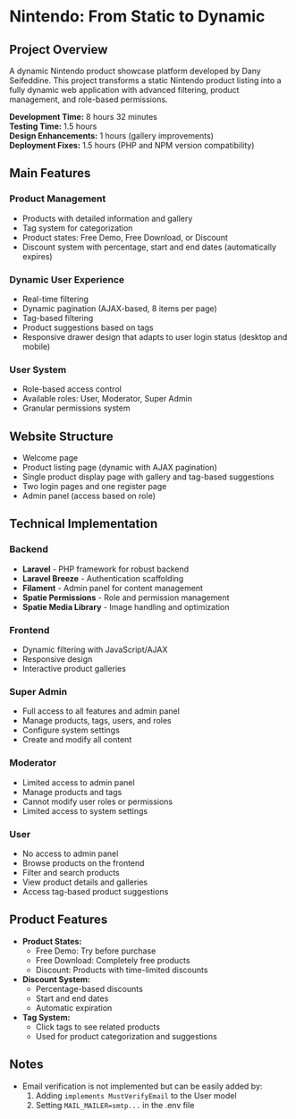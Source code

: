 # Nintendo: From Static to Dynamic

## Project Overview

A dynamic Nintendo product showcase platform developed by Dany Seifeddine. This project transforms a static Nintendo product listing into a fully dynamic web application with advanced filtering, product management, and role-based permissions.

**Development Time:** 8 hours 32 minutes  
**Testing Time:** 1.5 hours  
**Design Enhancements:** 1 hours (gallery improvements)  
**Deployment Fixes:** 1.5 hours (PHP and NPM version compatibility)

## Main Features

### Product Management

-   Products with detailed information and gallery
-   Tag system for categorization
-   Product states: Free Demo, Free Download, or Discount
-   Discount system with percentage, start and end dates (automatically expires)

### Dynamic User Experience

-   Real-time filtering
-   Dynamic pagination (AJAX-based, 8 items per page)
-   Tag-based filtering
-   Product suggestions based on tags
-   Responsive drawer design that adapts to user login status (desktop and mobile)

### User System

-   Role-based access control
-   Available roles: User, Moderator, Super Admin
-   Granular permissions system

## Website Structure

-   Welcome page
-   Product listing page (dynamic with AJAX pagination)
-   Single product display page with gallery and tag-based suggestions
-   Two login pages and one register page
-   Admin panel (access based on role)

## Technical Implementation

### Backend

-   **Laravel** - PHP framework for robust backend
-   **Laravel Breeze** - Authentication scaffolding
-   **Filament** - Admin panel for content management
-   **Spatie Permissions** - Role and permission management
-   **Spatie Media Library** - Image handling and optimization

### Frontend

-   Dynamic filtering with JavaScript/AJAX
-   Responsive design
-   Interactive product galleries

### Super Admin

-   Full access to all features and admin panel
-   Manage products, tags, users, and roles
-   Configure system settings
-   Create and modify all content

### Moderator

-   Limited access to admin panel
-   Manage products and tags
-   Cannot modify user roles or permissions
-   Limited access to system settings

### User

-   No access to admin panel
-   Browse products on the frontend
-   Filter and search products
-   View product details and galleries
-   Access tag-based product suggestions

## Product Features

-   **Product States:**
    -   Free Demo: Try before purchase
    -   Free Download: Completely free products
    -   Discount: Products with time-limited discounts
-   **Discount System:**
    -   Percentage-based discounts
    -   Start and end dates
    -   Automatic expiration
-   **Tag System:**
    -   Click tags to see related products
    -   Used for product categorization and suggestions

## Notes

-   Email verification is not implemented but can be easily added by:
    1. Adding `implements MustVerifyEmail` to the User model
    2. Setting `MAIL_MAILER=smtp...` in the .env file
